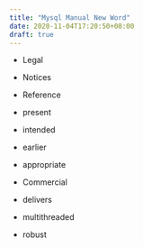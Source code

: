 ```yaml
---
title: "Mysql Manual New Word"
date: 2020-11-04T17:20:50+08:00
draft: true
---
```


- Legal 

- Notices

- Reference 

- present 

- intended 

- earlier 

- appropriate 

- Commercial 

- delivers 

- multithreaded

- robust 